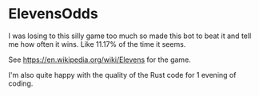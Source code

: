 # ElevensOdds
I was losing to this silly game too much so made this bot to beat it and tell me how often it wins. Like 11.17% of the time it seems. 

See https://en.wikipedia.org/wiki/Elevens for the game.

I'm also quite happy with the quality of the Rust code for 1 evening of coding.